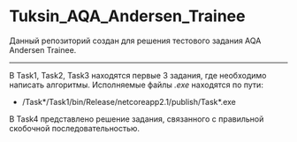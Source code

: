 # Tuksin_AQA_Andersen_Trainee
Данный репозиторий создан для решения тестового задания AQA Andersen Trainee.
____
В Task1, Task2, Task3 находятся первые 3 задания, где необходимо написать алгоритмы. Исполняемые файлы *.exe* находятся по пути:
* /Task*/Task1/bin/Release/netcoreapp2.1/publish/Task*.exe

В Task4 представлено решение задания, связанного с правильной скобочной последовательностью.
